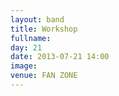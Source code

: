 ```yaml
---
layout: band
title: Workshop
fullname: 
day: 21
date: 2013-07-21 14:00
image: 
venue: FAN ZONE
---
```



